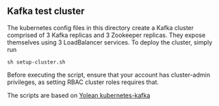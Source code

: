 <!--
    Licensed to the Apache Software Foundation (ASF) under one
    or more contributor license agreements.  See the NOTICE file
    distributed with this work for additional information
    regarding copyright ownership.  The ASF licenses this file
    to you under the Apache License, Version 2.0 (the
    "License"); you may not use this file except in compliance
    with the License.  You may obtain a copy of the License at

      http://www.apache.org/licenses/LICENSE-2.0

    Unless required by applicable law or agreed to in writing,
    software distributed under the License is distributed on an
    "AS IS" BASIS, WITHOUT WARRANTIES OR CONDITIONS OF ANY
    KIND, either express or implied.  See the License for the
    specific language governing permissions and limitations
    under the License.
-->
## Kafka test cluster

The kubernetes config files in this directory create a Kafka cluster
comprised of 3 Kafka replicas and 3 Zookeeper replicas. They
expose themselves using 3 LoadBalancer services. To deploy the cluster, simply run

    sh setup-cluster.sh
    
Before executing the script, ensure that your account has cluster-admin 
privileges, as setting RBAC cluster roles requires that.

The scripts are based on [Yolean kubernetes-kafka](https://github.com/Yolean/kubernetes-kafka)
